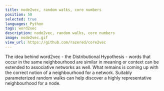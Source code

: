 ```yaml
---
title: node2vec, random walks, core numbers 
position: 50
selected: true
languages: Python
tags: word2vec
description: node2vec, random walks, core numbers 
image: node2vec.gif
view_url: https://github.com/razered/core2vec
---
```


The idea behind word2vec - the Distributional Hypothesis - words that occur in the same neighbourhood are similar in meaning or context can be extended to associative networks as well. What remains is coming up with the correct notion of a neighbourhood for a network. Suitably parameterized random walks can help discover a highly representative neighbourhood for a node. 